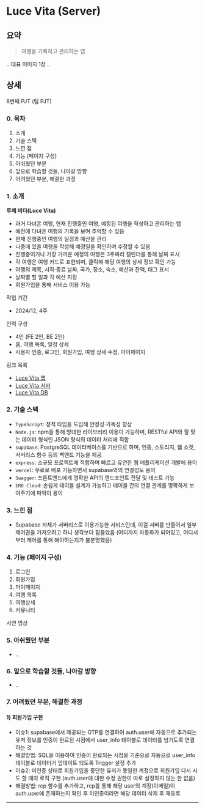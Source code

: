 # Luce Vita (Server)

## 요약

> 여행을 기록하고 관리하는 앱

.. 대표 이미지 1장 ..

## 상세

8번째 PJT (팀 PJT)

### 0. 목차

1. 소개
2. 기술 스택
3. 느낀 점
4. 기능 (페이지 구성)
5. 아쉬웠던 부분
6. 앞으로 학습할 것들, 나아갈 방향
7. 어려웠던 부분, 해결한 과정

### 1. 소개

**루체 비타(Luce Vita)**

- 과거 다녀온 여행, 현재 진행중인 여행, 예정된 여행을 작성하고 관리하는 앱
- 예전에 다녀온 여행의 기록을 보며 추억할 수 있음
- 현재 진행중인 여행의 일정과 예산을 관리
- 나중에 있을 여행을 작성해 예정일을 확인하며 수정할 수 있음
- 진행중이거나 가장 가까운 예정의 여행은 3주짜리 캘린더를 통해 날짜 표시
- 각 여행은 여행 카드로 표현되며, 클릭해 해당 여행의 상세 정보 확인 가능
- 여행의 제목, 시작·종료 날짜, 국가, 장소, 숙소, 예산과 잔액, 태그 표시
- 날짜별 할 일과 각 예산 지정
- 회원가입을 통해 서비스 이용 가능

작업 기간

- 2024/12, 4주

인력 구성

- 4인 (FE 2인, BE 2인)
- 홈, 여행 목록, 일정 상세
- 사용자 인증, 로그인, 회원가입, 여행 상세·수정, 마이페이지

링크 목록

- [Luce Vita 앱]()
- [Luce Vita 서버](https://luce-vita-server.vercel.app/)
- [Luce Vita DB](https://supabase.com/dashboard/project/xvkskcomnspwcdhmdtzu)

### 2. 기술 스택

- `TypeScript`: 정적 타입을 도입해 안정성·가독성 향상
- `Node.js`: npm을 통해 방대한 라이브러리 이용이 가능하며,  RESTful API와 잘 맞는 데이터 형식인 JSON 형식의 데이터 처리에 적합
- `supabase`: PostgreSQL 데이터베이스를 기반으로 하며, 인증, 스토리지, 웹 소켓, 서버리스 함수 등의 백엔드 기능을 제공
- `express`: 소규모 프로젝트에 적합하며 빠르고 유연한 웹 애플리케이션 개발에 용이
- `vercel`: 무료로 배포 가능하면서 supabase와의 연결성도 용이
- `Swagger`: 프론트엔드에게 명확한 API의 엔드포인트 전달 및 테스트 가능
- `ERD Cloud`: 손쉽게 테이블 설계가 가능하고 테이블 간의 연결 관계를 명확하게 보여주기에 파악이 용이

### 3. 느낀 점
- Supabase 자체가 서버리스로 이용가능한 서비스인데, 이걸 서버를 만들어서 일부 제어권을 가져오려고 하니 생각보다 힘들었음
(어디까지 자동화가 되어있고, 어디서부터 제어를 통해 해야하는지가 불분명했음)

### 4. 기능 (페이지 구성)

1. 로그인
2. 회원가입
3. 마이페이지
4. 여행 목록
5. 여행상세
6. 커뮤니티

시연 영상

### 5. 아쉬웠던 부분

- ..

### 6. 앞으로 학습할 것들, 나아갈 방향

- ..

### 7. 어려웠던 부분, 해결한 과정

#### 1) 회원가입 구현

- 이슈1: supabase에서 제공되는 OTP를 연결하여 auth.user에 자동으로 추가되는 유저 정보를 인증이 완료된 시점에서 user_info 테이블로 데이터를 넘기도록 연결하는 것
- 해결방법: SQL을 이용하여 인증이 완료되는 시점을 기준으로 자동으로 user_info테이블로 데이터가 업데이트 되도록 Trigger 설정 추가
- 이슈2: 미인증 상태로 회원가입을 중단한 유저가 동일한 계정으로 회원가입 다시 시도 할 때의 로직 구현 (auth.user에 대한 수정 권한이 따로 설정하지 않는 한 없음)
- 해결방법: rcp 함수를 추가하고, rcp를 통해 해당 user의 계정(이메일)이 auth.user에 존재하는지 확인 후 미인증이라면 해당 데이터 삭제 후 재등록

---
